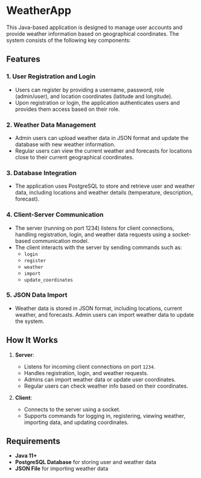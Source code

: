 # WeatherApp

This Java-based application is designed to manage user accounts and provide weather information based on geographical coordinates. The system consists of the following key components:

## Features

### 1. **User Registration and Login**
- Users can register by providing a username, password, role (admin/user), and location coordinates (latitude and longitude).
- Upon registration or login, the application authenticates users and provides them access based on their role.

### 2. **Weather Data Management**
- Admin users can upload weather data in JSON format and update the database with new weather information.
- Regular users can view the current weather and forecasts for locations close to their current geographical coordinates.

### 3. **Database Integration**
- The application uses PostgreSQL to store and retrieve user and weather data, including locations and weather details (temperature, description, forecast).

### 4. **Client-Server Communication**
- The server (running on port 1234) listens for client connections, handling registration, login, and weather data requests using a socket-based communication model.
- The client interacts with the server by sending commands such as:
  - `login`
  - `register`
  - `weather`
  - `import`
  - `update_coordinates`

### 5. **JSON Data Import**
- Weather data is stored in JSON format, including locations, current weather, and forecasts. Admin users can import weather data to update the system.

## How It Works

1. **Server**:
   - Listens for incoming client connections on port `1234`.
   - Handles registration, login, and weather requests.
   - Admins can import weather data or update user coordinates.
   - Regular users can check weather info based on their coordinates.

2. **Client**:
   - Connects to the server using a socket.
   - Supports commands for logging in, registering, viewing weather, importing data, and updating coordinates.

## Requirements
- **Java 11+**
- **PostgreSQL Database** for storing user and weather data
- **JSON File** for importing weather data



